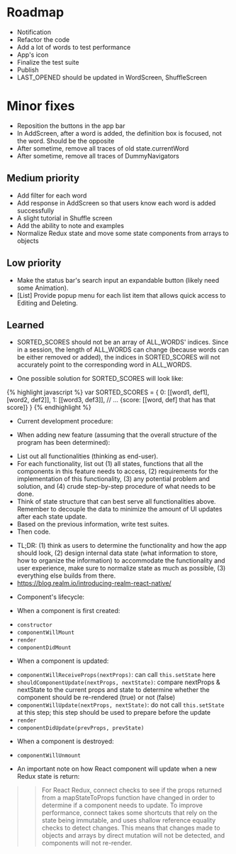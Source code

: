 # Roadmap
- Notification
- Refactor the code
- Add a lot of words to test performance
- App's icon
- Finalize the test suite
- Publish
- LAST_OPENED should be updated in WordScreen, ShuffleScreen

# Minor fixes
- Reposition the buttons in the app bar
- In AddScreen, after a word is added, the definition box is focused, not the word. Should be the opposite
- After sometime, remove all traces of old state.currentWord
- After sometime, remove all traces of DummyNavigators


## Medium priority
- Add filter for each word
- Add response in AddScreen so that users know each word is added successfully
- A slight tutorial in Shuffle screen
- Add the ability to note and examples
- Normalize Redux state and move some state components from arrays to objects

## Low priority
- Make the status bar's search input an expandable button (likely need some Animation).
- [List] Provide popup menu for each list item that allows quick access to Editing and Deleting.

## Learned
- SORTED_SCORES should not be an array of ALL_WORDS' indices. Since in a session, the length of ALL_WORDS can change (because words can be either removed or added), the indices in SORTED_SCORES will not accurately point to the corresponding word in ALL_WORDS.
 + One possible solution for SORTED_SCORES will look like:

{% highlight javascript %}
var SORTED_SCORES = {
  0: [[word1, def1], [word2, def2]],
  1: [[word3, def3]],
  // ... {score: [[word, def] that has that score]}
}
{% endhighlight %}


- Current development procedure:
 + When adding new feature (assuming that the overall structure of the program has been determined):
  * List out all functionalities (thinking as end-user).
  * For each functionality, list out (1) all states, functions that all the components in this feature needs to access, (2) requirements for the implementation of this functionality, (3) any potential problem and solution, and (4) crude step-by-step procedure of what needs to be done.
  * Think of state structure that can best serve all functionalities above. Remember to decouple the data to minimize the amount of UI updates after each state update.
  * Based on the previous information, write test suites.
  * Then code.
 + TL;DR: (1) think as users to determine the functionality and how the app should look, (2) design internal data state (what information to store, how to organize the information) to accommodate the functionality and user experience, make sure to normalize state as much as possible, (3) everything else builds from there.
 + https://blog.realm.io/introducing-realm-react-native/

- Component's lifecycle:
 + When a component is first created:
  * `constructor`
  * `componentWillMount`
  * `render`
  * `componentDidMount`
+ When a component is updated:
 * `componentWillReceiveProps(nextProps)`: can call `this.setState` here
 * `shouldComponentUpdate(nextProps, nextState)`: compare nextProps & nextState to the current props and state to determine whether the component should be re-rendered (true) or not (false)
 * `componentWillUpdate(nextProps, nextState)`: do not call `this.setState` at this step; this step should be used to prepare before the update
 * `render`
 * `componentDidUpdate(prevProps, prevState)`
+ When a component is destroyed:
 * `componentWillUnmount`

- An important note on how React component will update when a new Redux state is return:
>> For React Redux, connect checks to see if the props returned from a mapStateToProps function have changed in order to determine if a component needs to update. To improve performance, connect takes some shortcuts that rely on the state being immutable, and uses shallow reference equality checks to detect changes. This means that changes made to objects and arrays by direct mutation will not be detected, and components will not re-render.
